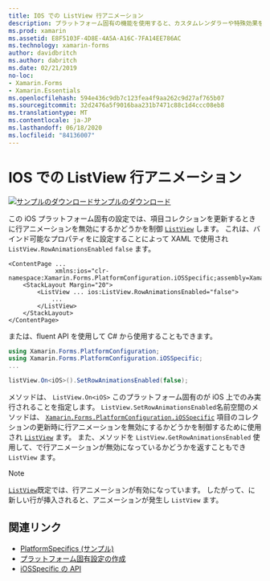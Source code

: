```yaml
---
title: IOS での ListView 行アニメーション
description: プラットフォーム固有の機能を使用すると、カスタムレンダラーや特殊効果を実装することなく、特定のプラットフォームでのみ使用できる機能を使用できます。 この記事では、ListView 項目のコレクションを更新するときに行アニメーションを無効にするかどうかを制御する iOS プラットフォーム固有のを使用する方法について説明します。
ms.prod: xamarin
ms.assetid: E8F5103F-4D8E-4A5A-A16C-7FA14EE786AC
ms.technology: xamarin-forms
author: davidbritch
ms.author: dabritch
ms.date: 02/21/2019
no-loc:
- Xamarin.Forms
- Xamarin.Essentials
ms.openlocfilehash: 594e436c9db7c123fea4f9aa262c9d27af765b07
ms.sourcegitcommit: 32d2476a5f9016baa231b7471c88c1d4ccc08eb8
ms.translationtype: MT
ms.contentlocale: ja-JP
ms.lasthandoff: 06/18/2020
ms.locfileid: "84136007"
---
```

# <a name="listview-row-animations-on-ios"></a>IOS での ListView 行アニメーション

[![サンプルのダウンロード](~/media/shared/download.png)サンプルのダウンロード](https://docs.microsoft.com/samples/xamarin/xamarin-forms-samples/userinterface-platformspecifics)

この iOS プラットフォーム固有の設定では、項目コレクションを更新するときに行アニメーションを無効にするかどうかを制御 [`ListView`](xref:Xamarin.Forms.ListView) します。 これは、バインド可能なプロパティをに設定することによって XAML で使用され `ListView.RowAnimationsEnabled` `false` ます。

```xaml
<ContentPage ...
             xmlns:ios="clr-namespace:Xamarin.Forms.PlatformConfiguration.iOSSpecific;assembly=Xamarin.Forms.Core">
    <StackLayout Margin="20">
        <ListView ... ios:ListView.RowAnimationsEnabled="false">
            ...
        </ListView>
    </StackLayout>
</ContentPage>
```

または、fluent API を使用して C# から使用することもできます。

```csharp
using Xamarin.Forms.PlatformConfiguration;
using Xamarin.Forms.PlatformConfiguration.iOSSpecific;
...

listView.On<iOS>().SetRowAnimationsEnabled(false);
```

メソッドは、 `ListView.On<iOS>` このプラットフォーム固有のが iOS 上でのみ実行されることを指定します。 `ListView.SetRowAnimationsEnabled`名前空間のメソッドは、 [`Xamarin.Forms.PlatformConfiguration.iOSSpecific`](xref:Xamarin.Forms.PlatformConfiguration.iOSSpecific) 項目のコレクションの更新時に行アニメーションを無効にするかどうかを制御するために使用され [`ListView`](xref:Xamarin.Forms.ListView) ます。 また、メソッドを `ListView.GetRowAnimationsEnabled` 使用して、で行アニメーションが無効になっているかどうかを返すこともでき `ListView` ます。

> [!NOTE]
> [`ListView`](xref:Xamarin.Forms.ListView)既定では、行アニメーションが有効になっています。 したがって、に新しい行が挿入されると、アニメーションが発生し `ListView` ます。

## <a name="related-links"></a>関連リンク

- [PlatformSpecifics (サンプル)](https://docs.microsoft.com/samples/xamarin/xamarin-forms-samples/userinterface-platformspecifics)
- [プラットフォーム固有設定の作成](~/xamarin-forms/platform/platform-specifics/index.md#creating-platform-specifics)
- [iOSSpecific の API](xref:Xamarin.Forms.PlatformConfiguration.iOSSpecific)
